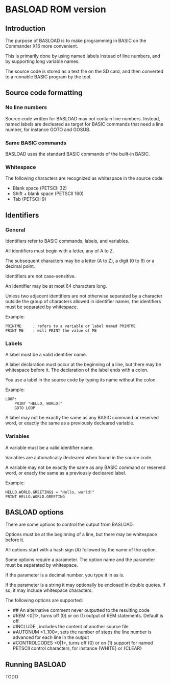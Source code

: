 # BASLOAD ROM version

## Introduction

The purpose of BASLOAD is to make programming in BASIC on the Commander X16 more convenient.

This is primarily done by using named labels instead of line numbers, and by supporting
long variable names.

The source code is stored as a text file on the SD card, and then converted to a runnable
BASIC program by the tool.


## Source code formatting

### No line numbers

Source code written for BASLOAD may not contain line numbers. Instead, named labels are decleared
as target for BASIC commands that need a line number, for instance GOTO and GOSUB.


### Same BASIC commands

BASLOAD uses the standard BASIC commands of the built-in BASIC.


### Whitespace

The following characters are recognized as whitespace in the source code:

- Blank space (PETSCII 32)
- Shift + blank space (PETSCII 160)
- Tab (PETSCII 9)


## Identifiers

### General

Identifiers refer to BASIC commands, labels, and variables.

All identifiers must begin with a letter, any of A to Z.

The subsequent characters may be a letter (A to Z), a digit (0 to 9) or a decimal point.

Identifiers are not case-sensitive.

An identifier may be at most 64 characters long.

Unless two adjacent identifiers are not otherwise separated by a character outside the
group of characters allowed in identifier names, the identifiers must be separated
by whitespace.

Example:

```
PRINTME     ; refers to a variable or label named PRINTME
PRINT ME    ; will PRINT the value of ME
```

### Labels

A label must be a valid identifier name. 

A label declaration must occur at the beginning of a line, but there may be whitespace before it. The
declaration of the label ends with a colon.

You use a label in the source code by typing its name without the colon.

Example:

```
LOOP:
    PRINT "HELLO, WORLD!"
    GOTO LOOP
```

A label may not be exactly the same as any BASIC command or reserved word, or exactly
the same as a previously decleared variable.


### Variables

A variable must be a valid identifier name.

Variables are automatically decleared when found in the source code.

A variable may not be exactly the same as any BASIC command or reserved word, or
exacly the same as a previously decleared label.

Example:

```
HELLO.WORLD.GREETING$ = "Hello, world!"
PRINT HELLO.WORLD.GREETING
```

## BASLOAD options

There are some options to control the output from BASLOAD.

Options must be at the beginning of a line, but there may be
whitespace before it.

All options start with a hash sign (#) followed by the name of the option.

Some options require a parameter. The option name and the parameter must be
separated by whitespace.

If the parameter is a decimal number, you type it in as is.

If the parameter is a string it may optionally be enclosed in double quotes. If so, it
may include whitespace characters.

The following options are supported:

- \## An alternative comment never outputted to the resulting code
- #REM <0|1>, turns off (0) or on (1) output of REM statements. Default is off.
- #INCLUDE <filename>, includes the content of another source file 
- #AUTONUM <1..100>, sets the number of steps the line number is advanced for each line in the output
- #CONTROLCODES <0|1>, turns off (0) or on (1) support for named PETSCII control characters, for instance {WHITE} or {CLEAR}

## Running BASLOAD

TODO